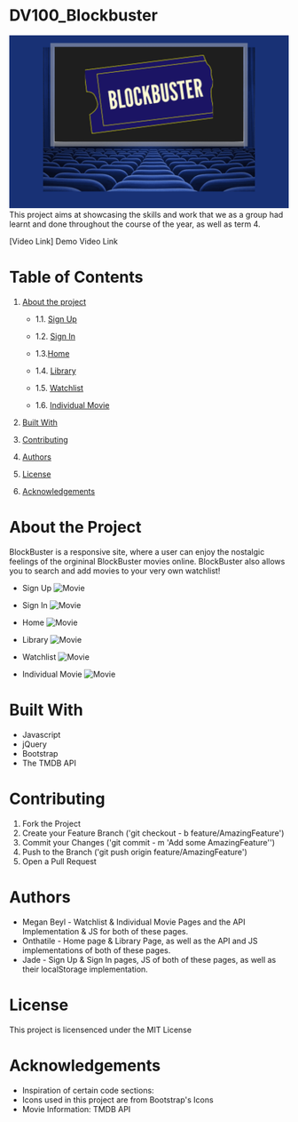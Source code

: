 # DV100_Blockbuster

![ReadMeLogo](/assets/ReadMe_Backdrop.png)
This project aims at showcasing the skills and work that we as a group had learnt and done throughout the course of the year, as well as term 4. 

[Video Link]
Demo Video Link

# Table of Contents

1. [About the project](#about-the-project)
    * 1.1. [Sign Up](#signup)
  
    * 1.2. [Sign In](#signin)
  
    * 1.3.[Home](#home)
   
    * 1.4. [Library](#library)
  
    * 1.5. [Watchlist](#watchlist)
  
    * 1.6. [Individual Movie](#movie)
  
2. [Built With](#built-with)

3. [Contributing](#contributing) 
  
4. [Authors](#authors)
 
5. [License](#license)
   
6. [Acknowledgements](#acknowledgements)

# About the Project

BlockBuster is a responsive site, where a user can enjoy the nostalgic feelings of the orgininal BlockBuster movies online. BlockBuster also allows you to search and add movies to your very own watchlist!
  * Sign Up
       ![Movie](/assets/Page_screenshots/LOGIN.png)

  *  Sign In
       ![Movie](/assets/Page_screenshots/SIGN-UP.png)
     
  *  Home
      ![Movie](/assets/Page_screenshots/Home.png)
      
  * Library
      ![Movie](/assets/Page_screenshots/Library.png)
          
  * Watchlist
      ![Movie](/assets/Page_screenshots/Watch-list.png)

 * Individual Movie
      ![Movie](/assets/Page_screenshots/Individual_Movie.png)
   
# Built With 
* Javascript
* jQuery
* Bootstrap
* The TMDB API

# Contributing

1. Fork the Project
2. Create your Feature Branch ('git checkout - b feature/AmazingFeature')
3. Commit your Changes ('git commit - m 'Add some AmazingFeature'')
4. Push to the Branch ('git push origin feature/AmazingFeature')
5. Open a Pull Request

# Authors
  * Megan Beyl - Watchlist & Individual Movie Pages and the API Implementation & JS for both of these pages.
  * Onthatile - Home page & Library Page, as well as the API and JS implementations of both of these pages.
  * Jade - Sign Up & Sign In pages, JS of both of these pages, as well as their localStorage implementation.

# License
This project is licensenced under the MIT License 

# Acknowledgements
* Inspiration of certain code sections: 
* Icons used in this project are from Bootstrap's Icons
* Movie Information: TMDB API
